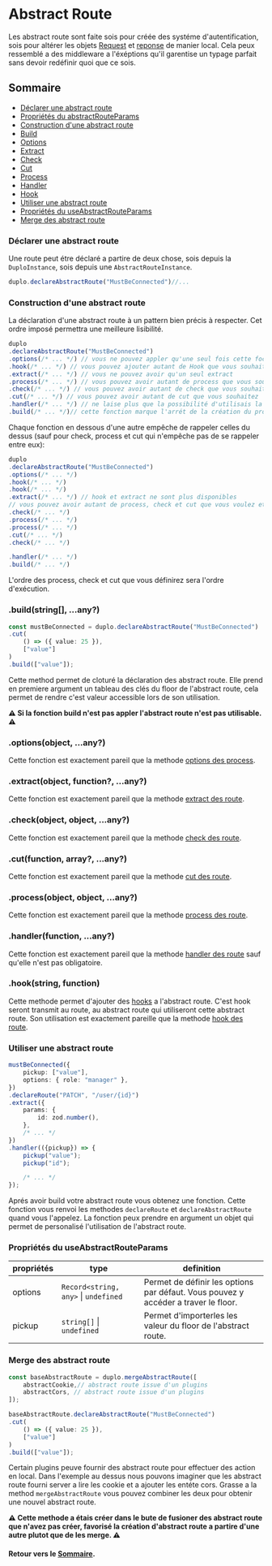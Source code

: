 # Abstract Route
Les abstract route sont faite sois pour créée des systéme d'autentification, sois pour altérer les objets [Request](./Request.md) et [reponse](./Response.md) de manier local. Cela peux ressemblé a des middleware a l'éxéptions qu'il garentise un typage parfait sans devoir redéfinir quoi que ce sois.

## Sommaire
- [Déclarer une abstract route](#déclarer-une-abstract-route)
- [Propriétés du abstractRouteParams](#propriétés-du-abstractrouteparams)
- [Construction d'une abstract route](#construction-dune-abstract-route)
- [Build](#buildstring-any)
- [Options](#optionsobject-any)
- [Extract](#extractobject-function-any)
- [Check](#checkobject-object-any)
- [Cut](#cutfunction-array-any)
- [Process](#processobject-object-any)
- [Handler](#handlerfunction-any)
- [Hook](#hookstring-function)
- [Utiliser une abstract route](#utiliser-une-abstract-route)
- [Propriétés du useAbstractRouteParams](#propriétés-du-useabstractrouteparams)
- [Merge des abstract route](#merge-des-abstract-route)

### Déclarer une abstract route
Une route peut étre déclaré a partire de deux chose, sois depuis la `DuploInstance`, sois depuis une `AbstractRouteInstance`.

```ts
duplo.declareAbstractRoute("MustBeConnected")//...
```

### Construction d'une abstract route
La déclaration d'une abstract route à un pattern bien précis à respecter. Cet ordre imposé permettra une meilleure lisibilité.

```ts
duplo
.declareAbstractRoute("MustBeConnected")
.options(/* ... */) // vous ne pouvez appler qu'une seul fois cette focntion
.hook(/* ... */) // vous pouvez ajouter autant de Hook que vous souhaitez
.extract(/* ... */) // vous ne pouvez avoir qu'un seul extract
.process(/* ... */) // vous pouvez avoir autant de process que vous souhaitez
.check(/* ... */) // vous pouvez avoir autant de check que vous souhaitez
.cut(/* ... */) // vous pouvez avoir autant de cut que vous souhaitez
.handler(/* ... */) // ne laise plus que la possibilité d'utilisais la fonction build
.build(/* ... */)// cette fonction marque l'arrét de la création du process
```

Chaque fonction en dessous d'une autre empêche de rappeler celles du dessus (sauf pour check, process et cut qui n'empêche pas de se rappeler entre eux):

```ts
duplo
.declareAbstractRoute("MustBeConnected")
.options(/* ... */)
.hook(/* ... */) 
.hook(/* ... */) 
.extract(/* ... */) // hook et extract ne sont plus disponibles
// vous pouvez avoir autant de process, check et cut que vous voulez et dans l'ordre que vous voulez.
.check(/* ... */) 
.process(/* ... */)
.process(/* ... */) 
.cut(/* ... */) 
.check(/* ... */)

.handler(/* ... */)
.build(/* ... */)
```
L'ordre des process, check et cut que vous définirez sera l'ordre d'exécution.

### .build(string[], ...any?)
```ts
const mustBeConnected = duplo.declareAbstractRoute("MustBeConnected")
.cut(
    () => ({ value: 25 }),
    ["value"]
)
.build(["value"]);
```
Cette method permet de cloturé la déclaration des abstract route. Elle prend en premiere argument un tableau des clés du floor de l'abstract route, cela permet de rendre c'est valeur accessible lors de son utilisation.

**⚠️ Si la fonction build n'est pas appler l'abstract route n'est pas utilisable. ⚠️**

### .options(object, ...any?)
Cette fonction est exactement pareil que la methode [options des process](./Process.md#optionsobject-any).

### .extract(object, function?, ...any?)
Cette fonction est exactement pareil que la methode [extract des route](./Route.md#extractobject-function-any).

### .check(object, object, ...any?)
Cette fonction est exactement pareil que la methode [check des route](./Route.md#checkobject-object-any).

### .cut(function, array?, ...any?)
Cette fonction est exactement pareil que la methode [cut des route](./Route.md#cutfunction-array-any).

### .process(object, object, ...any?)
Cette fonction est exactement pareil que la methode [process des route](./Route.md#processobject-object-any).

### .handler(function, ...any?)
Cette fonction est exactement pareil que la methode [handler des route](./Route.md#handlerfunction-any) sauf qu'elle n'est pas obligatoire.

### .hook(string, function)
Cette methode permet d'ajouter des [hooks](./Hook.md) a l'abstract route. C'est hook seront transmit au route, au abstract route qui utiliseront cette abstract route. Son utilisation est exactement pareille que la methode [hook des route](./Route.md#hookstring-function).

### Utiliser une abstract route
```ts
mustBeConnected({
    pickup: ["value"],
    options: { role: "manager" },
})
.declareRoute("PATCH", "/user/{id}")
.extract({
    params: {
        id: zod.number(),
    },
    /* ... */
})
.handler(({pickup}) => {
    pickup("value");
    pickup("id");

    /* ... */
});
```

Aprés avoir build votre abstract route vous obtenez une fonction. Cette fonction vous renvoi les methodes `declareRoute` et `declareAbstractRoute` quand vous l'appelez. La fonction peux prendre en argument un objet qui permet de personalisé l'utilisation de l'abstract route.

### Propriétés du useAbstractRouteParams
propriétés|type|definition
---|---|---
options|`Record<string, any>` \| `undefined`|Permet de définir les options par défaut. Vous pouvez y accéder a traver le floor.
pickup|`string[]` \| `undefined`|Permet d'importerles les valeur du floor de l'abstract route.

### Merge des abstract route
```ts
const baseAbstractRoute = duplo.mergeAbstractRoute([
    abstractCookie,// abstract route issue d'un plugins
    abstractCors, // abstract route issue d'un plugins
]);

baseAbstractRoute.declareAbstractRoute("MustBeConnected")
.cut(
    () => ({ value: 25 }),
    ["value"]
)
.build(["value"]);
```

Certain plugins peuve fournir des abstract route pour effectuer des action en local. Dans l'exemple au dessus nous pouvons imaginer que les abstract route fourni server a lire les cookie et a ajouter les entéte cors. Grasse a la method `mergeAbstractRoute` vous pouvez combiner les deux pour obtenir une nouvel abstract route.

**⚠️ Cette methode a étais créer dans le bute de fusioner des abstract route que n'avez pas créer, favorisé la création d'abstract route a partire d'une autre plutot que de les merge. ⚠️**

#### Retour vers le [Sommaire](#sommaire).